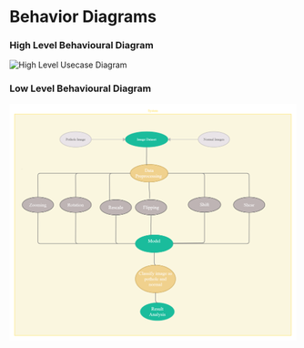 
# Behavior Diagrams

### High Level Behavioural Diagram
![High Level Usecase Diagram](https://github.com/Pavanas-06/Text-summarization/upload/main/Design/behavioral%20design)

### Low Level Behavioural Diagram
![Low Level Usecase Diagram](https://github.com/honey-16hc/Mini_Project/blob/main/2_Design/behavior%20Diagrams/low_level_behaviour.png)
